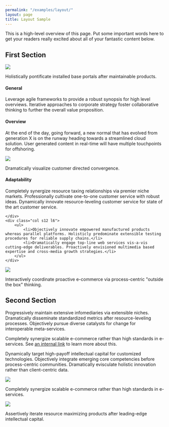 ```yaml
---
permalink: "/examples/layout/"
layout: page
title: Layout Sample
---
```


<!-- Intro -->

<p class="page-intro">This is a high-level overview of this page. Put some important words here to get your readers really excited about all of your fantastic content below.</p>

<!-- Section -->

<h2 class="section-title">First Section</h2>

<div class="row">
    <div class="col s12 l12">
        <img class="responsive-img materialboxed" src="{{page.root}}assets/example-ui.jpg">
        <p class="caption">Holistically pontificate installed base portals after maintainable products.</p>
    </div>
</div>

<div class="row">
    <div class="col s12 l8">
        <h4>General</h4>
        <p>Leverage agile frameworks to provide a robust synopsis for high level overviews. Iterative approaches to corporate strategy foster collaborative thinking to further the overall value proposition.</p>
    </div>
</div>

<div class="row">
    <div class="col s12 l4">
        <h4>Overview</h4>
        <p>At the end of the day, going forward, a new normal that has evolved from generation X is on the runway heading towards a streamlined cloud solution. User generated content in real-time will have multiple touchpoints for offshoring.</p>
    </div>
    <div class="col s12 l8">
        <img class="responsive-img materialboxed" src="{{page.root}}assets/example-ui.jpg">
        <p class="caption">Dramatically visualize customer directed convergence.</p>
    </div>
</div>

<div class="row">
    <div class="col s12 l6">
        <h4>Adaptability</h4>
        <p>Completely synergize resource taxing relationships via premier niche markets. Professionally cultivate one-to-one customer service with robust ideas. Dynamically innovate resource-leveling customer service for state of the art customer service.</p>

    </div>
    <div class="col s12 l6">
        <ul>
            <li>Objectively innovate empowered manufactured products whereas parallel platforms. Holisticly predominate extensible testing procedures for reliable supply chains.</li>
            <li>Dramatically engage top-line web services vis-a-vis cutting-edge deliverables. Proactively envisioned multimedia based expertise and cross-media growth strategies.</li>
        </ul>
    </div>
    
</div>
<div class="row">
    <div class="col s12 l12">
        <img class="responsive-img materialboxed" src="{{page.root}}assets/example-ui.jpg">
        <p class="caption">Interactively coordinate proactive e-commerce via process-centric "outside the box" thinking.</p>
    </div>
</div>


<!-- Section -->

<h2 class="section-title">Second Section</h2>
<div class="row">
    <div class="col s12 l4">
        <p>Progressively maintain extensive infomediaries via extensible niches. Dramatically disseminate standardized metrics after resource-leveling processes. Objectively pursue diverse catalysts for change for interoperable meta-services.</p>
        <p>Completely synergize scalable e-commerce rather than high standards in e-services. See <a href="{{page.root}}section/one/">an internal link</a> to learn more about this. </p>
        <p>Dynamically target high-payoff intellectual capital for customized technologies. Objectively integrate emerging core competencies before process-centric communities. Dramatically evisculate holistic innovation rather than client-centric data.</p>
    </div>
<div class="col s12 l8">
        <img class="responsive-img materialboxed" src="{{page.root}}assets/example-ui.jpg">
        <p class="caption">Completely synergize scalable e-commerce rather than high standards in e-services. </p>
        <img class="responsive-img materialboxed" src="{{page.root}}assets/example-ui.jpg">
        <p class="caption">Assertively iterate resource maximizing products after leading-edge intellectual capital.</p>
    </div>
</div>
